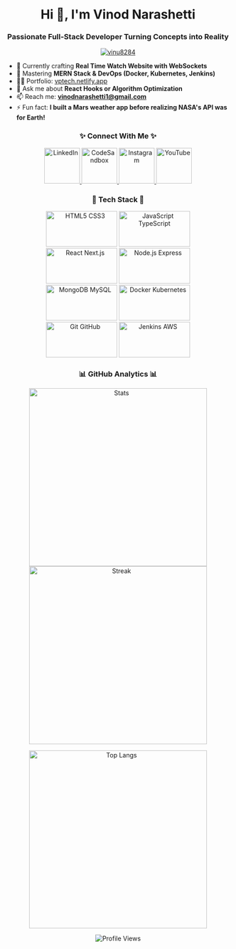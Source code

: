 <h1 align="center">Hi 👋, I'm Vinod Narashetti</h1>
<h3 align="center">Passionate Full-Stack Developer Turning Concepts into Reality</h3>

<p align="center"> 
  <a href="https://github.com/ryo-ma/github-profile-trophy">
    <img src="https://github-profile-trophy.vercel.app/?username=vinu8284&theme=onedark&margin-w=15&row=2&column=4" alt="vinu8284" />
  </a> 
</p>

- 🔭 Currently crafting **Real Time Watch Website with WebSockets**
- 🌱 Mastering **MERN Stack & DevOps (Docker, Kubernetes, Jenkins)**
- 👨‍💻 Portfolio: [vptech.netlify.app](https://vptech.netlify.app/)
- 💬 Ask me about **React Hooks or Algorithm Optimization**
- 📫 Reach me: **vinodnarashetti1@gmail.com**
- ⚡ Fun fact: **I built a Mars weather app before realizing NASA's API was for Earth!**

<h3 align="center">✨ Connect With Me ✨</h3>

<p align="center">
  <a href="https://linkedin.com/in/vinodnarashetti" target="_blank">
    <img src="https://skillicons.dev/icons?i=linkedin" alt="LinkedIn" width="80" height="80" />
  </a>
  <a href="https://codesandbox.com/vinodnarashetti1" target="_blank">
    <img src="https://skillicons.dev/icons?i=codesandbox" alt="CodeSandbox" width="80" height="80" />
  </a>
  <a href="https://instagram.com/vinod.narashetti" target="_blank">
    <img src="https://skillicons.dev/icons?i=instagram" alt="Instagram" width="80" height="80" />
  </a>
  <a href="https://www.youtube.com/c/creativecorner" target="_blank">
    <img src="https://skillicons.dev/icons?i=youtube" alt="YouTube" width="80" height="80" />
  </a>
</p>

<h3 align="center">🚀 Tech Stack 🚀</h3>

<p align="center">
  <img src="https://skillicons.dev/icons?i=html,css" alt="HTML5 CSS3" width="160" height="80" />
  <img src="https://skillicons.dev/icons?i=js,ts" alt="JavaScript TypeScript" width="160" height="80" />
  <br/>
  <img src="https://skillicons.dev/icons?i=react,next" alt="React Next.js" width="160" height="80" />
  <img src="https://skillicons.dev/icons?i=nodejs,express" alt="Node.js Express" width="160" height="80" />
  <br/>
  <img src="https://skillicons.dev/icons?i=mongodb,mysql" alt="MongoDB MySQL" width="160" height="80" />
  <img src="https://skillicons.dev/icons?i=docker,kubernetes" alt="Docker Kubernetes" width="160" height="80" />
  <br/>
  <img src="https://skillicons.dev/icons?i=git,github" alt="Git GitHub" width="160" height="80" />
  <img src="https://skillicons.dev/icons?i=jenkins,aws" alt="Jenkins AWS" width="160" height="80" />
</p>

<h3 align="center">📊 GitHub Analytics 📊</h3>

<p align="center">
  <img src="https://github-readme-stats.vercel.app/api?username=vinu8284&show_icons=true&theme=radical&count_private=true" alt="Stats" width="400" />
  <img src="https://github-readme-streak-stats.herokuapp.com/?user=vinu8284&theme=radical" alt="Streak" width="400" />
</p>

<p align="center">
  <img src="https://github-readme-stats.vercel.app/api/top-langs/?username=vinu8284&layout=compact&theme=radical&langs_count=8" alt="Top Langs" width="400" />
</p>

<div align="center">
  <img src="https://komarev.com/ghpvc/?username=vinu8284&label=Profile%20views&color=0e75b6&style=flat" alt="Profile Views" />
</div>
